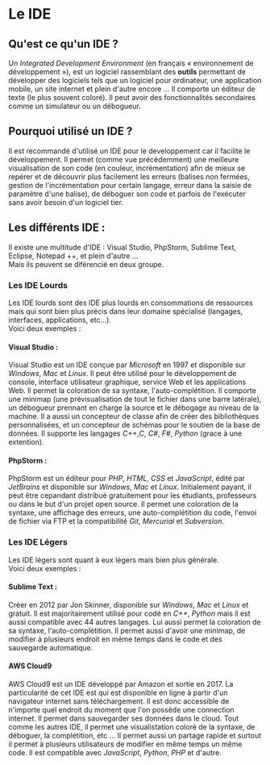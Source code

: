 # Le IDE

## Qu'est ce qu'un IDE ?

Un *Integrated Development Environment* (en français « environnement de développement »), est un logiciel rassemblant des **outils** permettant de développer des logiciels tels que un logiciel pour ordinateur, une application mobile, un site internet et plein d'autre encore ...
Il comporte un éditeur de texte (le plus souvent coloré). Il peut avoir des fonctionnalités secondaires comme un simulateur ou un débogueur.

## Pourquoi utilisé un IDE ?

Il est recommandé d'utilisé un IDE pour le developpement car il facilite le développement. Il permet (comme vue précédemment) une meilleure visualisation de son code (en couleur, incrémentation) afin de mieux se repérer et de découvrir plus facilement les erreurs (balises non fermées, gestion de l'incrémentation pour certain langage, erreur dans la saisie de paramètre d'une balise), de déboguer son code et parfois de l'exécuter sans avoir besoin d'un logiciel tier.

## Les différents IDE :

Il existe une multitude d'IDE : Visual Studio, PhpStorm, Sublime Text, Eclipse, Notepad ++, et plein d'autre ...   
Mais ils peuvent se diférencié en deux groupe.

### Les IDE Lourds

Les IDE lourds sont des IDE plus lourds en consommations de ressources mais qui sont bien plus précis dans leur domaine spécialisé (langages, interfaces, applications, etc...).  
Voici deux exemples :

#### Visual Studio :

Visual Studio est un IDE conçue par *Microsoft* en 1997 et disponible sur *Windows*, *Mac* et *Linux*. Il peut être utilisé pour le développement de console, interface utilisateur graphique, service Web et les applications Web. Il permet la coloration de sa syntaxe, l'auto-complétition. Il comporte une minimap (une prévisualisation de tout le fichier dans une barre latérale), un débogueur prennant en charge la source et le débogage au niveau de la machine. Il a aussi un concepteur de classe afin de créer des bibliothèques personnalisées, et un concepteur de schémas pour le soutien de la base de données. Il supporte les langages _C++_,_C_, _C#_, _F#_, _Python_ (grace à une extention).


#### PhpStorm :

PhpStorm est un éditeur pour _PHP_, _HTML_, _CSS_ et _JavaScript_, édité par *JetBrains* et disponible sur *Windows*, *Mac* et *Linux*. Initialement payant, il peut être cepandant distribué gratuitement pour les étudiants, professeurs ou dans le but d'un projet open source. Il permet une coloration de la syntaxe, une affichage des erreurs, une auto-complétition du code, l'envoi de fichier via FTP et la compatibilité _Git_, _Mercurial_ et _Subversion_.

### Les IDE Légers

Les IDE légers sont quant à eux légers mais bien plus générale.  
Voici deux exemples :

#### Sublime Text :

Créer en 2012 par Jon Skinner, disponible sur *Windows*, *Mac* et *Linux* et gratuit. Il est majoritairement utilisé pour codé en _C++_, _Python_ mais il est aussi compatible avec 44 autres langages. Lui aussi permet la coloration de sa syntaxe, l'auto-complétition. Il permet aussi d'avoir une minimap, de modifier à plusieurs endroit en même temps dans le code et des sauvegarde automatique.


#### AWS Cloud9

AWS Cloud9 est un IDE développé par Amazon et sortie en 2017. La particularité de cet IDE est qui est disponible en ligne à partir d'un navigateur internet sans téléchargement. Il est donc accessible de n'importe quel endroit du moment que l'on possède une connection internet. Il permet dans sauvegarder ses données dans le cloud. Tout comme les autres IDE, il permet une visualistation coloré de la syntaxe, de déboguer, la complétition, etc ... Il permet aussi un partage rapide et surtout il permet à plusieurs utilisateurs de modifier en même temps un même code. Il est compatible avec *JavaScript*, *Python*, *PHP* et d'autre.